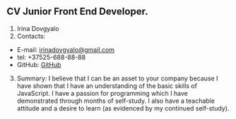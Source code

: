 ## CV Junior Front End Developer.

1. Irina Dovgyalo 
2. Contacts:
  * E-mail: irinadovgyalo@gmail.com
  * tel: +37525-688-88-88
  * GitHub: [GitHub](https://github.com/Irina-Dovgyalo/rsschool-2019Q1-cv/tree/gh-pages)
3. Summary: I  believe that I can be an asset to your company because I have shown that I have an understanding of the basic skills of JavaScript. I have a passion for programming which I have demonstrated through months of self-study. I also have a teachable attitude and a desire to learn (as evidenced by my continued self-study).

